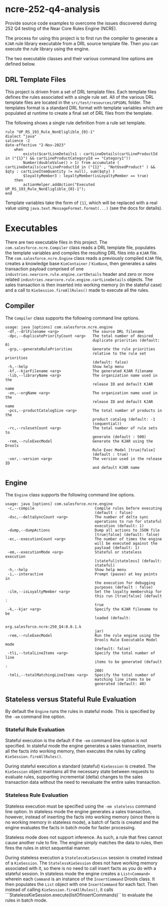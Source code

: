 # ncre-252-q4-analysis
Provide source code examples to overcome the issues discovered during 252 Q4 testing of the Near Core Rules Engine (NCRE).

The process for using this project is to first run the compiler to generate a ```KJAR``` rule library executable from a DRL source template file.  Then you can execute the rule library using the engine.

The two executable classes and their various command line options are defined below.

## DRL Template Files
This project is driven from a set of DRL template files.  Each template files defines the rules associated with a single rule set.  All of the various DRL template files are located in the ```src/test/resources/UPSDRL``` folder.  The templates format is a standard DRL format with template variables which are populated at runtime to create a final set of DRL files from the template.

The following shows a single rule definition from a rule set template.

```
rule "UP_RS_193_Rule_NonEliglible_{0}-1"
dialect "java"
salience -2
date-effective "2-Nov-2023"
    when
        exists($cartLineDetails1 : cartLineDetails(cartLineProductId in ("{1}") && cartLineProductCategoryId == "Category1"))
        Number(doubleValue() > 1) from accumulate ( cartLineDetails(cartLineProductId in ("{1}" , "NotUsedProduct" ) && $qty : cartLineItemQuantity != null), sum($qty) )
        $loyaltyMember3 : loyaltyMember(isLoyaltyMember == true)
    then
        actionHelper.addAction("Executed UP_RS_193_Rule_NonEliglible_{0}-1");
end
```

Template variables take the form of ```{1}```, which will be replaced with a real value using ```java.text.MessageFormat.format(...)``` (see the docs for details).

# Executables
There are two executable files in this project.  The ```com.salesforce.ncre.Compiler``` class reads a DRL template file, populates the template variables and compiles the resulting DRL files into a ```KJAR``` file. The ```com.salesforce.ncre.Engine``` class reads a previously compiled ```KJAR``` file, creates a knowledge base ```KieContainer``` / ```KieBase```, then generates a sales transaction payload comprised of one ```industries.nearcore.rule.engine.cartDetails``` header and zero or more related ```industries.nearcore.rule.engine.cartLineDetails``` objects.  The sales transaction is then inserted into working memory (in the stateful case) and a call to ```KieSession.fireAllRules()``` made to execute all the rules.

## Compiler
The ```Compiler``` class supports the following command line options.

```
usage: java [options] com.salesforce.ncre.engine
 -df,--drlFilename <arg>               The source DRL filename
 -dpc,--duplicatePriorityCount <arg>   The total number of desired
                                       duplicate priorities (default: 0)
 -grp,--generateRulePriorities         Generate the rule priorities
                                       relative to the rule set priorities
                                       (default: false)
 -h,--help                             Show help menu
 -kf,--kjarFilename <arg>              The generated KJAR filename
 -lib,--libraryName <arg>              The organization name used in the
                                       release ID and default KJAR name
 -on,--orgName <arg>                   The organization name used in the
                                       release ID and default KJAR name
 -pcs,--productCatalogSize <arg>       The total number of products in the
                                       product catalog (default: -1
                                       (sequential))
 -rc,--rulesetCount <arg>              The total number of rule sets to
                                       generate (default : 500)
 -rem,--ruleExecModel                  Generate the KJAR using the Drools
                                       Rule Exec Model [true|false]
                                       (default : true)
 -ver,--version <arg>                  The version used in the release ID
                                       and default KJAR name
```

## Engine
The ```Engine``` class supports the following command line options.

```
usage: java [options] com.salesforce.ncre.engine
 -c,--compile                           Compile rules before executing
                                        (default : false)
 -dsc,--deltaSyncCount <arg>            The number of delta sync
                                        operations to run for stateful
                                        execution (default: 1)
 -dump,--dumpActions                    Dump all actions to JSON file
                                        [true|false] (default: false)
 -ec,--executionCount <arg>             The number of times the engine
                                        will be executed against the
                                        payload (default: 1)
 -em,--executionMode <arg>              Stateful or stateless execution
                                        [stateful|stateless] (default:
                                        stateful)
 -h,--help                              Show help menu
 -i,--interactive                       Prompt (pause) at key points in
                                        the execution for debugging
                                        purposes (default : false)
 -ilm,--isLoyaltyMember <arg>           Set the loyalty membership for
                                        this run [true|false] (default :
                                        true
 -k,--kjar <arg>                        Specify the KJAR filename to be
                                        loaded (default:
                                        org.salesforce.ncre:250_Q4:0.0.1.k
                                        jar)
 -rem,--ruleExecModel                   Run the rule engine using the
                                        Drools Rule Executable Model mode
                                        (default: false)
 -tli,--totalLineItems <arg>            Specify the total number of line
                                        items to be generated (default :
                                        200)
 -tmli,--totalMatchingLineItems <arg>   Specify the total number of
                                        matching line items to be
                                        generated (default: 40)
```

## Stateless versus Stateful Rule Evaluation
By default the ```Engine``` runs the rules in stateful mode.  This is specified by the ```-em``` command line option.

### Stateful Rule Evaluation
Stateful execution is the default if the ```-em``` command line option is not specified.  In stateful mode the engine generates a sales transaction, inserts all the facts into working memory, then executes the rules by calling ```KieSession.fireAllRules()```.

During stateful execution a standard (stateful) ```KieSession``` is created.  The ```KieSession``` object maintains all the necessary state between requests to evaluate rules, supporting incremental (delta) changes to the sales transaction data without the need to reevaluate the entire sales transaction.

### Stateless Rule Evaluation
Stateless execution must be specified using the ```-em stateless``` command line option.  In stateless mode the engine generates a sales transaction, however, instead of inserting the facts into working memory (since there is no working memory in stateless mode), a batch of facts is created and the engine evaluates the facts in batch mode for faster processing.

Stateless mode does not support inference.  As such, a rule that fires cannot cause another rule to fire.  The engine simply matches the data to rules, then fires the rules in strict sequential manner.

During stateless execution a ```StatelessKieSession``` session is created instead of a ```KieSession```.  The ```StatelessKieSession``` does not have working memory associated with it, so there is no need to call insert facts as you do with a stateful session.  In stateless mode the engine creates a ```List<Command>``` wherein each ```Command``` is an instance of the ```InsertCommand``` Drools class.  It then populates the ```List``` object with one ```InsertCommand``` for each fact.  Then instead of calling ```KieSession.fireAllRules()```, it calls ```StatelessKieSession.execute(listOfInsertCommands)`` to evaluate the rules in batch mode.
